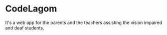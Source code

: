 # CodeLagom

It's a web app for the parents and the teachers assisting the vision impaired and deaf students.
